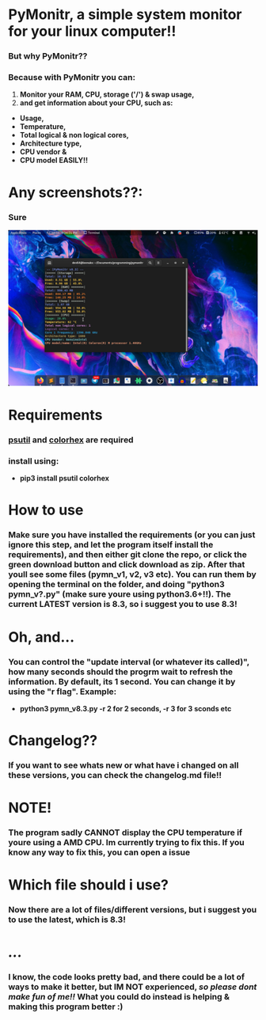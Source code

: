 # PyMonitr, a simple system monitor for your linux computer!!
### **But why PyMonitr??**
### **Because with PyMonitr you can:**
1. **Monitor your RAM, CPU, storage ('/') & swap usage,**
2. **and get information about your CPU, such as:**
+ **Usage,**
+ **Temperature,**
+ **Total logical & non logical cores,**
+ **Architecture type,**
+ **CPU vendor &**
+ **CPU model EASILY!!**

# Any screenshots??:
### **Sure**
![screenshot 1](screensh.png)

# Requirements
### **[psutil](https://pypi.org/project/psutil/) and [colorhex](https://pypi.org/project/colorhex/) are required**
### **install using:**
+ **pip3 install psutil colorhex**

# How to use
### **Make sure you have installed the requirements (or you can just ignore this step, and let the program itself install the requirements), and then either git clone the repo, or click the green download button and click download as zip. After that youll see some files (pymn_v1, v2, v3 etc). You can run them by opening the terminal on the folder, and doing "python3 pymn_v?.py" (make sure youre using python3.6+!!). The current LATEST version is 8.3, so i suggest you to use 8.3!**

# Oh, and...
### **You can control the "update interval (or whatever its called)", how many seconds should the progrm wait to refresh the information. By default, its 1 second. You can change it by using the "r flag". Example:**
+ **python3 pymn_v8.3.py -r 2 for 2 seconds, -r 3 for 3 sconds etc**

# Changelog??
### **If you want to see whats new or what have i changed on all these versions, you can check the changelog.md file!!**

# NOTE!
### **The program sadly CANNOT display the CPU temperature if youre using a AMD CPU. Im currently trying to fix this. If you know any way to fix this, you can open a issue**

# Which file should i use?
### **Now there are a lot of files/different versions, but i suggest you to use the latest, which is 8.3!**

# ***...***
### **I know, the code looks pretty bad, and there could be a lot of ways to make it better, but IM NOT experienced, ***so please dont make fun of me!!*** What you could do instead is helping & making this program better :)**
